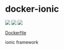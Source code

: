 # docker-ionic
[![](https://images.microbadger.com/badges/image/kahatie/docker-ionic.svg)](https://microbadger.com/images/kahatie/docker-ionic "Get your own image badge on microbadger.com")
[![](https://images.microbadger.com/badges/version/kahatie/docker-ionic.svg)](https://microbadger.com/images/kahatie/docker-ionic "Get your own version badge on microbadger.com")
[![](https://images.microbadger.com/badges/commit/kahatie/docker-ionic.svg)](https://microbadger.com/images/kahatie/docker-ionic "Get your own commit badge on microbadger.com")

[Dockerfile](https://github.com/kahatie/docker-ionic/blob/master/Dockerfile)

ionic framework
